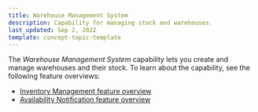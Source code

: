 ```yaml
---
title: Warehouse Management System
description: Capability for managing stock and warehouses.
last_updated: Sep 2, 2022
template: concept-topic-template
---
```


The *Warehouse Management System* capability lets you create and manage warehouses and their stock. To learn about the capability, see the following feature overviews:

* [Inventory Management feature overview](/docs/pbc/all/warehouse-management-system/inventory-management-feature-overview.html)
* [Availability Notification feature overview](/docs/pbc/all/warehouse-management-system/availability-notification-feature-overview.html)
